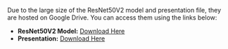 Due to the large size of the ResNet50V2 model and presentation file, they are hosted on Google Drive. You can access them using the links below:

- **ResNet50V2 Model:** [Download Here]([https://drive.google.com/file/d/1BfKY86KVhM5c_DVbWx8MA7WuYf0v/view?usp=sharing](https://drive.google.com/file/d/1BfKY86KVhM5c_DJO7kVbWx8MA7WuYf0v/view?usp=sharing))  
- **Presentation:** [Download Here]([https://drive.google.com/file/d/1qpbPCvsmpFlibKUy8XOAGepJQ/view?usp=sharing](https://drive.google.com/file/d/1qpbPCvsmpaZzQkDsFlibKUy8XOAGepJQ/view?usp=sharing))
